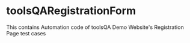 # toolsQARegistrationForm
This contains Automation code of toolsQA Demo Website's Registration Page test cases
